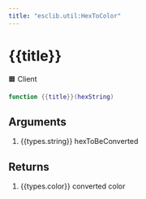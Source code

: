 ```yaml
---
title: "esclib.util:HexToColor"
---
```

# {{title}}
🟧 Client

``` lua
function {{title}}(hexString)
```

## Arguments
1. {{types.string}} hexToBeConverted


## Returns
1. {{types.color}} converted color
